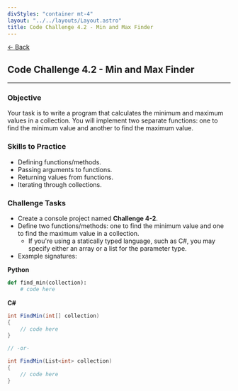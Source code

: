 ```yaml
---
divStyles: "container mt-4"
layout: "../../layouts/Layout.astro"
title: Code Challenge 4.2 - Min and Max Finder
---
```


[← Back](/code-challenges/)

## Code Challenge 4.2 - Min and Max Finder

---

### Objective

Your task is to write a program that calculates the minimum and maximum values in a collection. You will implement two separate functions: one to find the minimum value and another to find the maximum value.

### Skills to Practice

- Defining functions/methods.
- Passing arguments to functions.
- Returning values from functions.
- Iterating through collections.

### Challenge Tasks

- Create a console project named **Challenge 4-2**.
- Define two functions/methods: one to find the minimum value and one to find the maximum value in a collection.
    - If you're using a statically typed language, such as C#, you may specify either an array or a list for the parameter type.
- Example signatures:

**Python**

```py
def find_min(collection):
    # code here
```

**C#**

```cs
int FindMin(int[] collection)
{
    // code here
}

// -or-

int FindMin(List<int> collection)
{
    // code here
}
```